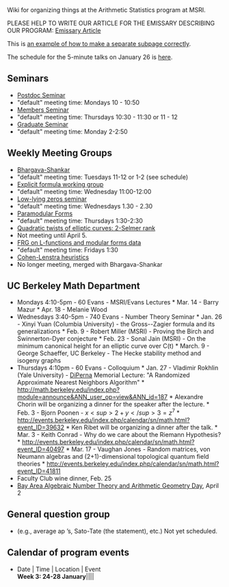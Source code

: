 
Wiki for organizing things at the Arithmetic Statistics program at MSRI. 

PLEASE HELP TO WRITE OUR ARTICLE FOR THE EMISSARY DESCRIBING OUR PROGRAM: <a href="/MSRItemp/EmissaryArticle">Emissary Article</a> 

This is <a href="/MSRItemp/subpage">an example of how to make a separate subpage correctly</a>. 

The schedule for the 5-minute talks on January 26 is <a class="http" href="http://math.ucsd.edu/~alina/5min.html">here</a>. 


## Seminars

* <a href="/MSRItemp/PostdocSeminar">Postdoc Seminar</a> 
* "default" meeting time: Mondays 10 - 10:50 
* <a href="/MSRItemp/MembersSeminar">Members Seminar</a> 
* "default" meeting time: Thursdays 10:30 - 11:30 or 11 - 12 
* <a href="/MSRItemp/GraduateSeminar">Graduate Seminar</a>  
* "default" meeting time: Monday 2-2:50 

## Weekly Meeting Groups

* <a href="/MSRItemp/BhargavaShankar">Bhargava-Shankar</a> 
* "default" meeting time: Tuesdays 11-12 or 1-2 (see schedule) 
* <a href="/MSRItemp/ExplicitFormula">Explicit formula working group</a> 
* "default" meeting time: Wednesday 11:00-12:00 
* <a href="/MSRItemp/ILS">Low-lying zeros seminar</a> 
* "default" meeting time: Wednesdays 1.30 - 2.30 
* <a href="/MSRItemp/ParamodularForms">Paramodular Forms</a> 
* "default" meeting time: Thursdays 1:30-2:30 
* <a href="/MSRItemp/QuadraticTwists">Quadratic twists of elliptic curves: 2-Selmer rank</a> 
* Not meeting until April 5. 
* <a class="http" href="http://wiki.l-functions.org/MSRI_FRG">FRG on L-functions and modular forms data</a> 
* "default" meeting time: Fridays 1:30 
* <a href="/MSRItemp/CohenLenstra">Cohen-Lenstra heuristics</a> 
* No longer meeting, merged with Bhargava-Shankar 

## UC Berkeley Math Department

* Mondays 4:10-5pm - 60 Evans - MSRI/Evans Lectures 
      * Mar. 14 - Barry Mazur 
      * Apr. 18 - Melanie Wood 
* Wednesdays 3:40-5pm - 740 Evans - Number Theory Seminar 
      * Jan. 26 - Xinyi Yuan (Columbia University) - the Gross--Zagier formula and its generalizations 
      * Feb. 9 - Robert Miller (MSRI) - Proving the Birch and Swinnerton-Dyer conjecture 
      * Feb. 23 - Sonal Jain (MSRI) - On the minimum canonical height for an elliptic curve over C(t) 
      * March. 9 - George Schaeffer, UC Berkeley - The Hecke stability method and isogeny graphs  
* Thursdays 4:10pm - 60 Evans - Colloquium 
      * Jan. 27 - Vladimir Rokhlin (Yale University) - <a href="/DiPerna">DiPerna</a> Memorial Lecture: "A Randomized Approximate Nearest Neighbors Algorithm" 
      * <a href="http://math.berkeley.edu/index.php?module=announce&amp;ANN_user_op=view&amp;ANN_id=187">http://math.berkeley.edu/index.php?module=announce&ANN_user_op=view&ANN_id=187</a> 
      * Alexandre Chorin will be organizing a dinner for the speaker after the lecture. 
      * Feb. 3 - Bjorn Poonen - $x<sup>2 + y</sup>3 = z^7$ 
      * <a href="http://events.berkeley.edu/index.php/calendar/sn/math.html?event_ID=39632">http://events.berkeley.edu/index.php/calendar/sn/math.html?event_ID=39632</a> 
      * Ken Ribet will be organizing a dinner after the talk. 
      * Mar. 3 - Keith Conrad - Why do we care about the Riemann Hypothesis? 
      * <a href="http://events.berkeley.edu/index.php/calendar/sn/math.html?event_ID=40497">http://events.berkeley.edu/index.php/calendar/sn/math.html?event_ID=40497</a> 
      * Mar. 17 - Vaughan Jones - Random matrices, von Neumann algebras and (2+1)-dimensional topological quantum field theories 
      * <a href="http://events.berkeley.edu/index.php/calendar/sn/math.html?event_ID=41811">http://events.berkeley.edu/index.php/calendar/sn/math.html?event_ID=41811</a> 
* Faculty Club wine dinner, Feb. 25 
* <a class="http" href="http://people.ucsc.edu/~sdasgup2/BAANTAG2.html">Bay Area Algebraic Number Theory and Arithmetic Geometry Day</a>, April 2 

## General question group

* (e.g., average ap ’s, Sato-Tate (the statement), etc.) Not yet scheduled. 

## Calendar of program events

*  Date          |  Time   |  Location           |  Event       
**Week 3: 24-28 January**||||

